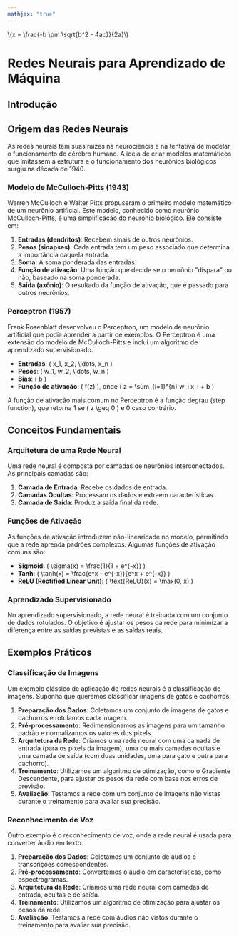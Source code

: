 ```yaml
---
mathjax: "true"
---
```


\\(x = \\frac{-b \\pm \\sqrt{b^2 - 4ac}}{2a}\\)

# Redes Neurais para Aprendizado de Máquina

## Introdução


## Origem das Redes Neurais

As redes neurais têm suas raízes na neurociência e na tentativa de modelar o funcionamento do cérebro humano. A ideia de criar modelos matemáticos que imitassem a estrutura e o funcionamento dos neurônios biológicos surgiu na década de 1940.

### Modelo de McCulloch-Pitts (1943)

Warren McCulloch e Walter Pitts propuseram o primeiro modelo matemático de um neurônio artificial. Este modelo, conhecido como neurônio McCulloch-Pitts, é uma simplificação do neurônio biológico. Ele consiste em:

1. **Entradas (dendritos)**: Recebem sinais de outros neurônios.
2. **Pesos (sinapses)**: Cada entrada tem um peso associado que determina a importância daquela entrada.
3. **Soma**: A soma ponderada das entradas.
4. **Função de ativação**: Uma função que decide se o neurônio "dispara" ou não, baseado na soma ponderada.
5. **Saída (axônio)**: O resultado da função de ativação, que é passado para outros neurônios.

### Perceptron (1957)

Frank Rosenblatt desenvolveu o Perceptron, um modelo de neurônio artificial que podia aprender a partir de exemplos. O Perceptron é uma extensão do modelo de McCulloch-Pitts e inclui um algoritmo de aprendizado supervisionado.

- **Entradas**: \( x_1, x_2, \ldots, x_n \)
- **Pesos**: \( w_1, w_2, \ldots, w_n \)
- **Bias**: \( b \)
- **Função de ativação**: \( f(z) \), onde \( z = \sum_{i=1}^{n} w_i x_i + b \)

A função de ativação mais comum no Perceptron é a função degrau (step function), que retorna 1 se \( z \geq 0 \) e 0 caso contrário.

## Conceitos Fundamentais

### Arquitetura de uma Rede Neural

Uma rede neural é composta por camadas de neurônios interconectados. As principais camadas são:

1. **Camada de Entrada**: Recebe os dados de entrada.
2. **Camadas Ocultas**: Processam os dados e extraem características.
3. **Camada de Saída**: Produz a saída final da rede.

### Funções de Ativação

As funções de ativação introduzem não-linearidade no modelo, permitindo que a rede aprenda padrões complexos. Algumas funções de ativação comuns são:

- **Sigmoid**: \( \sigma(x) = \frac{1}{1 + e^{-x}} \)
- **Tanh**: \( \tanh(x) = \frac{e^x - e^{-x}}{e^x + e^{-x}} \)
- **ReLU (Rectified Linear Unit)**: \( \text{ReLU}(x) = \max(0, x) \)

### Aprendizado Supervisionado

No aprendizado supervisionado, a rede neural é treinada com um conjunto de dados rotulados. O objetivo é ajustar os pesos da rede para minimizar a diferença entre as saídas previstas e as saídas reais.

## Exemplos Práticos

### Classificação de Imagens

Um exemplo clássico de aplicação de redes neurais é a classificação de imagens. Suponha que queremos classificar imagens de gatos e cachorros.

1. **Preparação dos Dados**: Coletamos um conjunto de imagens de gatos e cachorros e rotulamos cada imagem.
2. **Pré-processamento**: Redimensionamos as imagens para um tamanho padrão e normalizamos os valores dos pixels.
3. **Arquitetura da Rede**: Criamos uma rede neural com uma camada de entrada (para os pixels da imagem), uma ou mais camadas ocultas e uma camada de saída (com duas unidades, uma para gato e outra para cachorro).
4. **Treinamento**: Utilizamos um algoritmo de otimização, como o Gradiente Descendente, para ajustar os pesos da rede com base nos erros de previsão.
5. **Avaliação**: Testamos a rede com um conjunto de imagens não vistas durante o treinamento para avaliar sua precisão.

### Reconhecimento de Voz

Outro exemplo é o reconhecimento de voz, onde a rede neural é usada para converter áudio em texto.

1. **Preparação dos Dados**: Coletamos um conjunto de áudios e transcrições correspondentes.
2. **Pré-processamento**: Convertemos o áudio em características, como espectrogramas.
3. **Arquitetura da Rede**: Criamos uma rede neural com camadas de entrada, ocultas e de saída.
4. **Treinamento**: Utilizamos um algoritmo de otimização para ajustar os pesos da rede.
5. **Avaliação**: Testamos a rede com áudios não vistos durante o treinamento para avaliar sua precisão.
